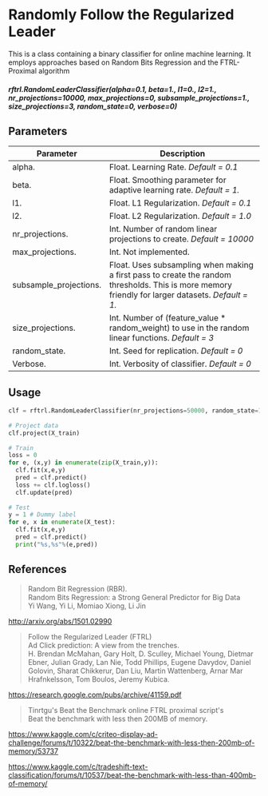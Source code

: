 # Randomly Follow the Regularized Leader

This is a class containing a binary classifier for online machine learning. It employs approaches based on Random Bits Regression and the FTRL-Proximal algorithm

##### rftrl.**RandomLeaderClassifier**(alpha=0.1, beta=1., l1=0., l2=1., nr_projections=10000, max_projections=0, subsample_projections=1., size_projections=3, random_state=0, verbose=0)
					
## Parameters

Parameter | Description
--- | ---
alpha. | Float. Learning Rate. *Default = 0.1*
beta. | Float. Smoothing parameter for adaptive learning rate. *Default = 1.*
l1. | Float. L1 Regularization. *Default = 0.1*
l2. | Float. L2 Regularization. *Default = 1.0*
nr_projections. | Int. Number of random linear projections to create. *Default = 10000*
max_projections. | Int. Not implemented.
subsample_projections. | Float. Uses subsampling when making a first pass to create the random thresholds. This is more memory friendly for larger datasets. *Default = 1.*
size_projections. | Int. Number of (feature_value * random_weight) to use in the random linear functions. *Default = 3*
random_state. | Int. Seed for replication. *Default = 0*
Verbose. | Int. Verbosity of classifier. *Default = 0*

## Usage

```python
clf = rftrl.RandomLeaderClassifier(nr_projections=50000, random_state=1, size_projections=3)
  
# Project data
clf.project(X_train)
  
# Train
loss = 0
for e, (x,y) in enumerate(zip(X_train,y)):
  clf.fit(x,e,y)
  pred = clf.predict()
  loss += clf.logloss()
  clf.update(pred)
  
# Test
y = 1 # Dummy label
for e, x in enumerate(X_test):
  clf.fit(x,e,y)
  pred = clf.predict()
  print("%s,%s"%(e,pred))
```

## References

> Random Bit Regression (RBR).  
> Random Bits Regression: a Strong General Predictor for Big Data  
> Yi Wang, Yi Li, Momiao Xiong, Li Jin

http://arxiv.org/abs/1501.02990
	
> Follow the Regularized Leader (FTRL)  
> Ad Click prediction: A view from the trenches.  
> H. Brendan McMahan, Gary Holt, D. Sculley, Michael Young, Dietmar Ebner, Julian Grady, Lan Nie, Todd Phillips, Eugene Davydov, Daniel Golovin, Sharat Chikkerur, Dan Liu, Martin Wattenberg, Arnar Mar Hrafnkelsson, Tom Boulos, Jeremy Kubica.

https://research.google.com/pubs/archive/41159.pdf

> Tinrtgu's Beat the Benchmark online FTRL proximal script's  
> Beat the benchmark with less then 200MB of memory.

https://www.kaggle.com/c/criteo-display-ad-challenge/forums/t/10322/beat-the-benchmark-with-less-then-200mb-of-memory/53737

https://www.kaggle.com/c/tradeshift-text-classification/forums/t/10537/beat-the-benchmark-with-less-than-400mb-of-memory/